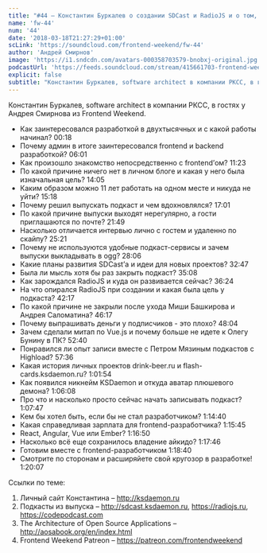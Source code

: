 ```yaml
---
title: "#44 – Константин Буркалев о создании SDCast и RadioJS и о том, как начать свой подкаст с нуля"
name: 'fw-44'
num: '44'
date: '2018-03-18T21:27:29+01:00'
scLink: 'https://soundcloud.com/frontend-weekend/fw-44'
author: 'Андрей Смирнов'
image: 'https://i1.sndcdn.com/avatars-000358703579-bnobxj-original.jpg'
podcastUrl: 'https://feeds.soundcloud.com/stream/415661703-frontend-weekend-fw-44.m4a'
explicit: false
subtitle: "Константин Буркалев, software architect в компании РКСС, в гостях у Андрея Смирнова из Frontend Weekend.  "
---
```

Константин Буркалев, software architect в компании РКСС, в гостях у Андрея Смирнова из Frontend Weekend.  

- Как заинтересовался разработкой в двухтысячных и с какой работы начинал? <timecode>00:18</timecode>
- Почему админ в итоге заинтересовался frontend и backend разработкой? <timecode>06:01</timecode>
- Как произошло знакомство непосредственно с frontend’ом? <timecode>11:23</timecode>
- По какой причине ничего нет в личном блоге и какая у него была изначальная цель? <timecode>14:05</timecode>
- Каким образом можно 11 лет работать на одном месте и никуда не уйти? <timecode>15:18</timecode>
- Почему решил выпускать подкаст и чем вдохновлялся? <timecode>17:01</timecode>
- По какой причине выпуски выходят нерегулярно, а гости приглашаются по почте? <timecode>21:49</timecode>
- Насколько отличается интервью лично с гостем и удаленно по скайпу? <timecode>25:21</timecode> 
- Почему не используются удобные подкаст-сервисы и зачем выпуски выкладывать в ogg? <timecode>28:06</timecode>
- Какие планы развития SDCast’а и идеи для новых проектов? <timecode>32:47</timecode>
- Была ли мысль хотя бы раз закрыть подкаст? <timecode>35:08</timecode>
- Как зарождался RadioJS и куда он развивается сейчас? <timecode>36:24</timecode>
- На что опирался RadioJS при создании и какая была цель у подкаста? <timecode>42:17</timecode>
- По какой причине не закрыли после ухода Миши Башкирова и Андрея Саломатина? <timecode>46:17</timecode>
- Почему выпрашивать деньги у подписчиков - это плохо? <timecode>48:04</timecode>
- Зачем сделали митап по Vue.js и почему больше не идете к Олегу Бунину в ПК? <timecode>52:40</timecode>
- Понравился ли опыт записи вместе с Петром Мязиным подкастов с Highload? <timecode>57:36</timecode>
- Какая история личных проектов drink-beer.ru и flash-cards.ksdaemon.ru? <timecode>1:01:54</timecode>
- Как появился никнейм KSDaemon и откуда аватар плюшевого демона? <timecode>1:06:08</timecode>
- Про что и насколько просто сейчас начать записывать подкаст? <timecode>1:07:47</timecode>
- Кем бы хотел быть, если бы не стал разработчиком? <timecode>1:14:40</timecode>
- Какая справедливая зарплата для frontend-разработчика? <timecode>1:15:45</timecode>
- React, Angular, Vue или Ember? <timecode>1:16:50</timecode>
- Насколько всё еще сохранилось владение айкидо? <timecode>1:17:46</timecode>
- Готовим вместе с frontend-разработчиком <timecode>1:18:40</timecode>
- Смотрите по сторонам и расширяйете свой кругозор в разработке! <timecode>1:20:07</timecode>

Ссылки по теме:
1) Личный сайт Константина – http://ksdaemon.ru
2) Подкасты из выпуска – http://sdcast.ksdaemon.ru, https://radiojs.ru, https://codepodcast.com
3) The Architecture of Open Source Applications – http://aosabook.org/en/index.html
4) Frontend Weekend Patreon – https://patreon.com/frontendweekend
